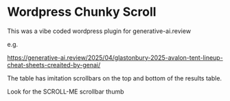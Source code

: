 # Wordpress Chunky Scroll

This was a vibe coded wordpress plugin for generative-ai.review

e.g.

https://generative-ai.review/2025/04/glastonbury-2025-avalon-tent-lineup-cheat-sheets-creaited-by-genai/

The table has imitation scrollbars on the top and bottom of the results table.

Look for the SCROLL-ME scrollbar thumb
